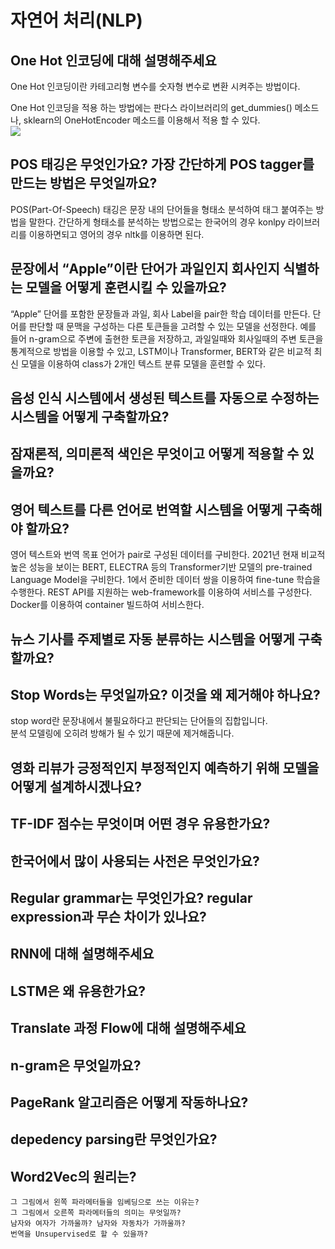 # 자연어 처리(NLP)

## One Hot 인코딩에 대해 설명해주세요 
One Hot 인코딩이란 카테고리형 변수를 숫자형 변수로 변환 시켜주는 방법이다.   

One Hot 인코딩을 적용 하는 방법에는 판다스 라이브러리의 get_dummies() 메소드나, sklearn의 OneHotEncoder 메소드를 이용해서 적용 할 수 있다.  
![](https://img1.daumcdn.net/thumb/R1280x0/?scode=mtistory2&fname=https%3A%2F%2Fblog.kakaocdn.net%2Fdn%2FdpCAiq%2FbtqzXiyopA0%2FcYknntmiZk0ZF5IM1bnafk%2Fimg.png)


## POS 태깅은 무엇인가요? 가장 간단하게 POS tagger를 만드는 방법은 무엇일까요?

POS(Part-Of-Speech) 태깅은 문장 내의 단어들을 형태소 분석하여 태그 붙여주는 방법을 말한다. 간단하게 형태소를 분석하는 방법으로는 한국어의 경우 konlpy 라이브러리를 이용하면되고 영어의 경우 nltk를 이용하면 된다.

## 문장에서 “Apple”이란 단어가 과일인지 회사인지 식별하는 모델을 어떻게 훈련시킬 수 있을까요?

“Apple” 단어를 포함한 문장들과 과일, 회사 Label을 pair한 학습 데이터를 만든다. 단어를 판단할 때 문맥을 구성하는 다른 토큰들을 고려할 수 있는 모델을 선정한다. 예를 들어 n-gram으로 주변에 출현한 토큰을 저장하고, 과일일때와 회사일때의 주변 토큰을 통계적으로 방법을 이용할 수 있고, LSTM이나 Transformer, BERT와 같은 비교적 최신 모델을 이용하여 class가 2개인 텍스트 분류 모델을 훈련할 수 있다.

## 음성 인식 시스템에서 생성된 텍스트를 자동으로 수정하는 시스템을 어떻게 구축할까요?

## 잠재론적, 의미론적 색인은 무엇이고 어떻게 적용할 수 있을까요?

## 영어 텍스트를 다른 언어로 번역할 시스템을 어떻게 구축해야 할까요?

영어 텍스트와 번역 목표 언어가 pair로 구성된 데이터를 구비한다.
2021년 현재 비교적 높은 성능을 보이는 BERT, ELECTRA 등의 Transformer기반 모델의 pre-trained Language Model을 구비한다.
1에서 준비한 데이터 쌍을 이용하여 fine-tune 학습을 수행한다.
REST API를 지원하는 web-framework를 이용하여 서비스를 구성한다.
Docker를 이용하여 container 빌드하여 서비스한다.
## 뉴스 기사를 주제별로 자동 분류하는 시스템을 어떻게 구축할까요?
## Stop Words는 무엇일까요? 이것을 왜 제거해야 하나요?

stop word란 문장내에서 불필요하다고 판단되는 단어들의 집합입니다.  
분석 모델링에 오히려 방해가 될 수 있기 때문에 제거해줍니다.

## 영화 리뷰가 긍정적인지 부정적인지 예측하기 위해 모델을 어떻게 설계하시겠나요?
## TF-IDF 점수는 무엇이며 어떤 경우 유용한가요?
## 한국어에서 많이 사용되는 사전은 무엇인가요?
## Regular grammar는 무엇인가요? regular expression과 무슨 차이가 있나요?
## RNN에 대해 설명해주세요
## LSTM은 왜 유용한가요?
## Translate 과정 Flow에 대해 설명해주세요
## n-gram은 무엇일까요?
## PageRank 알고리즘은 어떻게 작동하나요?

## depedency parsing란 무엇인가요?

## Word2Vec의 원리는?
    그 그림에서 왼쪽 파라메터들을 임베딩으로 쓰는 이유는?
    그 그림에서 오른쪽 파라메터들의 의미는 무엇일까?
    남자와 여자가 가까울까? 남자와 자동차가 가까울까?
    번역을 Unsupervised로 할 수 있을까?
